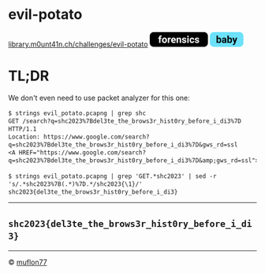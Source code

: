 # evil-potato

[library.m0unt41n.ch/challenges/evil-potato](https://library.m0unt41n.ch/challenges/evil-potato) ![](../../resources/forensics.svg) ![](../../resources/baby.svg) 

# TL;DR

We don't even need to use packet analyzer for this one:

```
$ strings evil_potato.pcapng | grep shc
GET /search?q=shc2023%7Bdel3te_the_brows3r_hist0ry_before_i_di3%7D HTTP/1.1
Location: https://www.google.com/search?q=shc2023%7Bdel3te_the_brows3r_hist0ry_before_i_di3%7D&gws_rd=ssl
<A HREF="https://www.google.com/search?q=shc2023%7Bdel3te_the_brows3r_hist0ry_before_i_di3%7D&amp;gws_rd=ssl">here</A>.

$ strings evil_potato.pcapng | grep 'GET.*shc2023' | sed -r 's/.*shc2023%7B(.*)%7D.*/shc2023{\1}/'
shc2023{del3te_the_brows3r_hist0ry_before_i_di3}
```

---

## `shc2023{del3te_the_brows3r_hist0ry_before_i_di3}`


<hr>

&copy; [muflon77](https://library.m0unt41n.ch/players/805ae1c8-9fe4-5816-b4a4-5057fa6eedb1)
